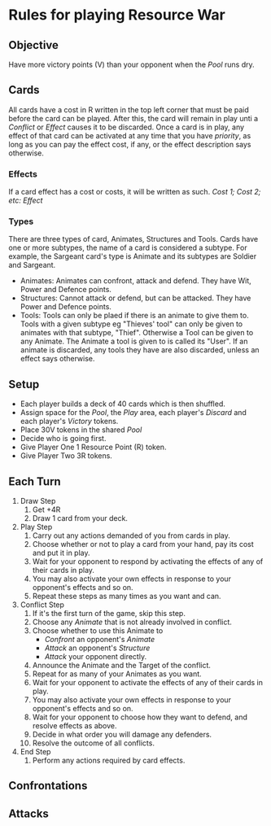 # Rules for playing Resource War 

## Objective
Have more victory points (V) than your opponent when the *Pool* runs dry.

## Cards
All cards have a cost in R written in the top left corner that must be paid before the card can be played.
After this, the card will remain in play unti a *Conflict* or *Effect* causes it to be discarded.
Once a card is in play, any effect of that card can be activated at any time that you have *priority*, as long as you can pay the effect cost, if any, or the effect description says otherwise.

### Effects
If a card effect has a cost or costs, it will be written as such.
_Cost 1; Cost 2; etc: Effect_

### Types
There are three types of card, Animates, Structures and Tools.  Cards have one or more subtypes, the name of a card is considered a subtype.  For example, the Sargeant card's type is Animate and its subtypes are Soldier and Sargeant.

* Animates: Animates can confront, attack and defend.  They have Wit, Power and Defence points.
* Structures: Cannot attack or defend, but can be attacked.  They have Power and Defence points.
* Tools: Tools can only be plaed if there is an animate to give them to. Tools with a given subtype eg "Thieves' tool" can only be given to animates with that subtype, "Thief".  Otherwise a Tool can be given to any Animate.  The Animate a tool is given to is called its "User".  If an animate is discarded, any tools they have are also discarded, unless an effect says otherwise.



## Setup
- Each player builds a deck of 40 cards which is then shuffled.
- Assign space for the *Pool*, the *Play* area, each player's *Discard* and each player's *Victory* tokens.
- Place 30V tokens in the shared *Pool*
- Decide who is going first.
- Give Player One 1 Resource Point (R) token.
- Give Player Two 3R tokens.

## Each Turn
1. Draw Step
    1. Get +4R
    2. Draw 1 card from your deck.
2. Play Step
    1. Carry out any actions demanded of you from cards in play.
    2. Choose whether or not to play a card from your hand, pay its cost and put it in play.
    3. Wait for your opponent to respond by activating the effects of any of their cards in play.
    4. You may also activate your own effects in response to your opponent's effects and so on.
    5. Repeat these steps as many times as you want and can.
3. Conflict Step
    1. If it's the first turn of the game, skip this step.
    2. Choose any *Animate* that is not already involved in conflict.
    3. Choose whether to use this Animate to
        - *Confront* an opponent's *Animate*
        - *Attack* an opponent's *Structure*
        - *Attack* your opponent directly.
    4. Announce the Animate and the Target of the conflict.
    5. Repeat for as many of your Animates as you want.
    6. Wait for your opponent to activate the effects of any of their cards in play.
    7. You may also activate your own effects in response to your opponent's effects and so on.
    8. Wait for your opponent to choose how they want to defend, and resolve effects as above.
    9. Decide in what order you will damage any defenders.
    10. Resolve the outcome of all conflicts.
4. End Step
    1. Perform any actions required by card effects.

## Confrontations


## Attacks
